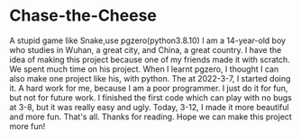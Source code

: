 # Chase-the-Cheese
A stupid game like Snake,use pgzero(python3.8.10)
I am a 14-year-old boy who studies in Wuhan, a great city, and China, a great country.
I have the idea of making this project because one of my friends made it with scratch.
We spent much time on his project. 
When I learnt pgzero, I thought I can also make one project like his, with python.
The at 2022-3-7, I started doing it.
A hard work for me, because I am a poor programmer. I just do it for fun, but not for future work.
I finished the first code which can play with no bugs at 3-8, but it was really easy and ugly.
Today, 3-12, I made it more beautiful and more fun.
That's all. Thanks for reading. Hope we can make this project more fun!
